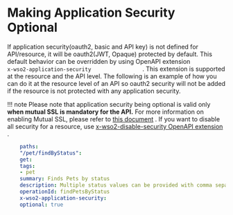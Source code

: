 # Making Application Security Optional

If application security(oauth2, basic and API key) is not defined for API/resource, it will be oauth2(JWT, Opaque) protected by default. This default behavior can be overridden by using OpenAPI extension `                   x-wso2-application-security                 ` . This extension is supported at the resource and the API level. The following is an example of how you can do it at the resource level of an API so oauth2 security will not be added if the resource is not protected with any application security.

!!! note
    Please note that application security being optional is valid only **when mutual SSL is mandatory for the API.** For more information on enabling Mutual SSL, please refer to [this document]({{base_path}}/how-tos/security/api-authentication/mutual-ssl-authentication/) . If you want to disable all security for a resource, use [x-wso2-disable-security OpenAPI extension]({{base_path}}/how-tos/security/api-authentication/disabling-security/) .

``` yml
    paths:
    "/pet/findByStatus":
    get:
    tags:
    - pet
    summary: Finds Pets by status
    description: Multiple status values can be provided with comma separated strings
    operationId: findPetsByStatus
    x-wso2-application-security: 
    optional: true
```

